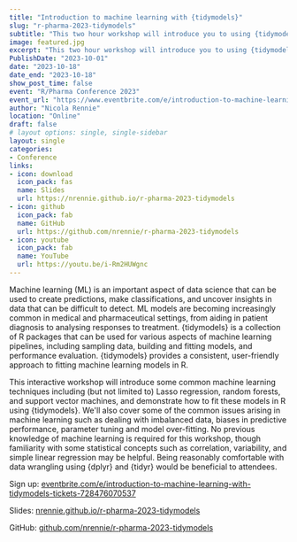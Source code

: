 ```yaml
---
title: "Introduction to machine learning with {tidymodels}"
slug: "r-pharma-2023-tidymodels"
subtitle: "This two hour workshop will introduce you to using {tidymodels} for machine learning in R."
image: featured.jpg
excerpt: "This two hour workshop will introduce you to using {tidymodels} for machine learning in R."
PublishDate: "2023-10-01"
date: "2023-10-18"
date_end: "2023-10-18"
show_post_time: false
event: "R/Pharma Conference 2023"
event_url: "https://www.eventbrite.com/e/introduction-to-machine-learning-with-tidymodels-tickets-728476070537"
author: "Nicola Rennie"
location: "Online"
draft: false
# layout options: single, single-sidebar
layout: single
categories:
- Conference
links:
- icon: download
  icon_pack: fas
  name: Slides
  url: https://nrennie.github.io/r-pharma-2023-tidymodels
- icon: github
  icon_pack: fab
  name: GitHub
  url: https://github.com/nrennie/r-pharma-2023-tidymodels
- icon: youtube
  icon_pack: fab
  name: YouTube
  url: https://youtu.be/i-Rm2HUWgnc
---
```


Machine learning (ML) is an important aspect of data science that can be used to create predictions, make classifications, and uncover insights in data that can be difficult to detect. ML models are becoming increasingly common in medical and pharmaceutical settings, from aiding in patient diagnosis to analysing responses to treatment. {tidymodels} is a collection of R packages that can be used for various aspects of machine learning pipelines, including sampling data, building and fitting models, and performance evaluation. {tidymodels} provides a consistent, user-friendly approach to fitting machine learning models in R.

This interactive workshop will introduce some common machine learning techniques including (but not limited to) Lasso regression, random forests, and support vector machines, and demonstrate how to fit these models in R using {tidymodels}. We'll also cover some of the common issues arising in machine learning such as dealing with imbalanced data, biases in predictive performance, parameter tuning and model over-fitting. No previous knowledge of machine learning is required for this workshop, though familiarity with some statistical concepts such as correlation, variability, and simple linear regression may be helpful. Being reasonably comfortable with data wrangling using {dplyr} and {tidyr} would be beneficial to attendees.

Sign up: [eventbrite.com/e/introduction-to-machine-learning-with-tidymodels-tickets-728476070537](https://www.eventbrite.com/e/introduction-to-machine-learning-with-tidymodels-tickets-728476070537)

Slides: [nrennie.github.io/r-pharma-2023-tidymodels](https://nrennie.github.io/r-pharma-2023-tidymodels)

GitHub: [github.com/nrennie/r-pharma-2023-tidymodels](https://github.com/nrennie/r-pharma-2023-tidymodels)
